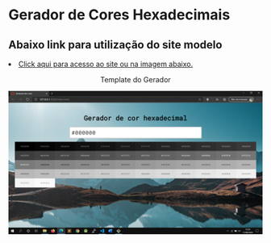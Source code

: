 <h1>Gerador de Cores Hexadecimais</h1>

<h2>Abaixo link para utilização do site modelo</h2>

<a href="https://sites.kstechinformatica.tech/GenerateHexColor" target="_blank"><li> Click aqui para acesso ao site ou na imagem abaixo.</li></a>

<p align="center"> Template do Gerador</p>

<a href="https://sites.kstechinformatica.tech/GenerateHexColor" target="_blank"><img src="./img/templateReadme.png" alt="Template do Site"></a>